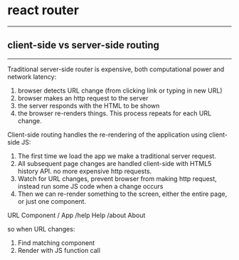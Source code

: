 # react router

-------------------------------------
## client-side vs server-side routing
-------------------------------------

Traditional server-side router is expensive, both computational power and network latency:
1. browser detects URL change (from clicking link or typing in new URL)
2. browser makes an http request to the server
3. the server responds with the HTML to be shown
4. the browser re-renders things.  This process repeats for each URL change.

Client-side routing handles the re-rendering of the application using client-side JS:
1. The first time we load the app we make a traditional server request.
2. All subsequent page changes are handled client-side with HTML5 history API. no more expensive http requests.
3. Watch for URL changes, prevent browser from making http request, instead run some JS code when a change occurs
4. Then we can re-render something to the screen, either the entire page, or just one component.

URL           Component
/               App
/help           Help
/about          About

so when URL changes:
1. Find matching component
2. Render with JS function call